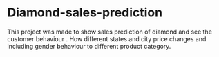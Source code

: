 # Diamond-sales-prediction
This project was made to show sales prediction of diamond and see the customer behaviour . How different states and city price changes and including gender behaviour to different product category.
